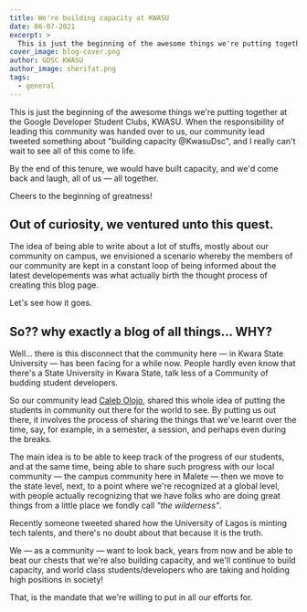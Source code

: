 ```yaml
---
title: We're building capacity at KWASU
date: 06-07-2021
excerpt: >
  This is just the beginning of the awesome things we're putting together at the Google Developer Student Clubs chapter in KWASU. When the responsibility of leading this community was handed over to us
cover_image: blog-cover.png
author: GDSC KWASU
author_image: sherifat.png
tags:
  - general
---
```


This is just the beginning of the awesome things we're putting together at the Google Developer Student Clubs, KWASU. When the responsibility of leading this community was handed over to us, our community lead tweeted something about "building capacity @KwasuDsc", and I really can't wait to see all of this come to life.

By the end of this tenure, we would have built capacity, and we'd come back and laugh, all of us &mdash; all together.

Cheers to the beginning of greatness!

## Out of curiosity, we ventured unto this quest.

The idea of being able to write about a lot of stuffs, mostly about our community on campus, we envisioned a scenario whereby the members of our community are kept in a constant loop of being informed about the latest developements was what actually birth the thought process of creating this blog page.

Let's see how it goes.

## So?? why exactly a blog of all things... WHY?

Well... there is this disconnect that the community here &mdash; in Kwara State University &mdash; has been facing for a while now. People hardly even know that there's a State University in Kwara State, talk less of a Community of budding student developers.

So our community lead [Caleb Olojo](https://twitter.com/calebolojo), shared this whole idea of putting the students in community out there for the world to see. By putting us out there, it involves the process of sharing the things that we've learnt over the time, say, for example, in a semester, a session, and perhaps even during the breaks.

The main idea is to be able to keep track of the progress of our students, and at the same time, being able to share such progress with our local community &mdash; the campus community here in Malete &mdash; then we move to the state level, next, to a point where we're recognized at a global level, with people actually recognizing that we have folks who are doing great things from a little place we fondly call _"the wilderness"_.

Recently someone tweeted shared how the University of Lagos is minting tech talents, and there's no doubt about that because it is the truth.

We &mdash; as a community &mdash; want to look back, years from now and be able to beat our chests that we're also building capacity, and we'll continue to build capacity, and world class students/developers who are taking and holding high positions in society!

That, is the mandate that we're willing to put in all our efforts for.

